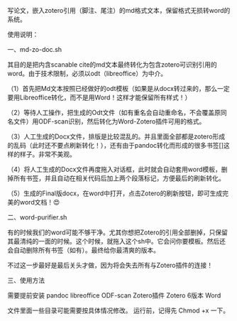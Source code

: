写论文，嵌入zotero引用（脚注、尾注）的md格式文本，保留格式无损转word的系统。


使用说明：

一、md-zo-doc.sh

其目的是把内含scanable cite的md文本最终转化为包含zotero可识别引用的word。由于技术限制，必须以odt（libreoffice）为中介。

（1）首先把Md文本按照已经做好的odt模板（如果是从docx转过来的，那么一定要用Libreoffice转化，而不是用Word！这样才能保留所有样式！）

（2）等待人工操作，把生成的Odt文件（如有重名会自动重命名，不会覆盖原同名文件）用ODF-scan识别，然后转化为Word-Zotero插件可用的格式。

（3）人工生成的Docx文件，排版是比较混乱的。并且里面全部都是zotero形成的乱码（此时还不要点刷新转化！），还有由于pandoc转化而形成的很多书签[]这样的样子。非常不美观。

（4）将人工生成的Docx文件再度拖入对话框，此时就会自动套用word模板，删掉所有书签，并且自动在相关代码后加上两个段落标记，方便最后的刷新转化。

（5）生成的Final版docx，在word中打开，点击Zotero的刷新按钮，即可生成完美的word文档！😍


二、word-purifier.sh

有的时候我们的word可能不够干净。尤其你想把Zotero的引用全部删掉，只保留其最清纯的一面的时候。这个时候，就拖入这个sh中。它会问你要模板。然后还会自动删除所有书签（如有）。最终给你最清爽的版本。

不过这一步最好是最后关头才做，因为将会失去所有与Zotero插件的连接！


三、使用方法

需要提前安装
          pandoc
          libreoffice
          ODF-scan Zotero插件
          Zotero 6版本
          Word
          

文件里面一些目录可能需要按具体情况修改。
运行前，记得先 Chmod +x 一下。

